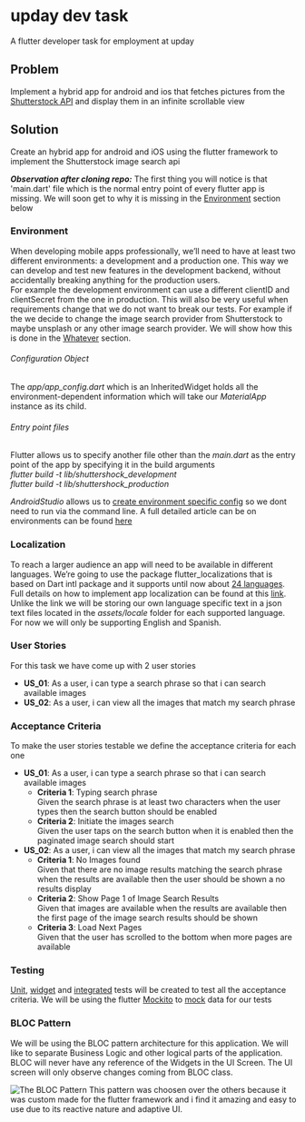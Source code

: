 # upday dev task

A flutter developer task for employment at upday

## Problem

Implement a hybrid app for android and ios that
fetches pictures from
the [Shutterstock API](http://api.shutterstock.com/) and display
them in an infinite scrollable view

## Solution

Create an hybrid app for android and iOS using the flutter framework
to implement the Shutterstock image search api

**_Observation after cloning repo:_** The first thing you will
notice is that 'main.dart' file which is the normal entry point of
every flutter app is missing. We will soon get to why it is missing
in the [Environment]() section below

### Environment
When developing mobile apps professionally,
we’ll need to have at least two different environments:
a development and a production one. This way we can develop
and test new features in the development backend,
 without accidentally breaking anything for the production users.\
For example the development environment can use a different
clientID and clientSecret from the one in production. This will
also be very useful when requirements change that we do not
want to break our tests. For example if the we decide to change
the image search provider from Shutterstock to maybe unsplash
or any other image search provider. We will show how this is done
in the [Whatever]() section.
###### Configuration Object
The _app/app_config.dart_  which is an InheritedWidget holds
all the environment-dependent information which will take our
_MaterialApp_ instance as its child.
###### Entry point files
Flutter allows us to specify another file other than the _main.dart_
as the entry point of the app by specifying it in the build
arguments\
_flutter build -t lib/shuttershock_development_\
_flutter build -t lib/shuttershock_production_

_AndroidStudio_ allows us to
[create environment specific config](https://iirokrankka.com/2018/03/02/separating-build-environments#creating-environment-specific-run-configurations-in-intellij-idea--android-studio)
so we dont need to run via the command line.
A full detailed article can be on environments can be found
[here](https://iirokrankka.com/2018/03/02/separating-build-environments/)

### Localization
To reach a larger audience an app will need to be available in
different languages. We’re going to use the package
flutter_localizations that is based on Dart intl
package and it supports until now about
[24 languages](https://github.com/flutter/flutter/tree/master/packages/flutter_localizations/lib/src/l10n).
Full details on how to implement app localization can be found
at this [link](https://proandroiddev.com/flutter-localization-step-by-step-30f95d06018d).
Unlike the link we will be storing our own language specific text in
a json text files located in the _assets/locale_ folder for each supported
language. For now we will only be supporting English and Spanish.

### User Stories
For this task we have come up with 2 user stories
* **US_01**: As a user, i can type a search phrase so that
 i can search available images
* **US_02**: As a user, i can view all the images that match my
search phrase
### Acceptance Criteria
To make the user stories testable we define the acceptance criteria
for each one
* **US_01**: As a user, i can type a search phrase so that
 i can search available images
   * **Criteria 1**: Typing search phrase\
   Given the search phrase is at least two
   characters when the user types then the search button should
   be enabled
   * **Criteria 2**: Initiate the images search\
   Given the user taps on the search button
   when it is enabled then the paginated image search should start
* **US_02**: As a user, i can view all the images that match my
search phrase
  * **Criteria 1**: No Images found\
  Given that there are no image results matching
  the search phrase when the results are available then the user
  should be shown a no results display
  * **Criteria 2**: Show Page 1 of Image Search Results\
  Given that images are available when the results are available
  then the first page of the image search results should be shown
  * **Criteria 3**: Load Next Pages\
  Given that the user has scrolled to the bottom when more pages are
  available

### Testing
[Unit](https://flutter.dev/docs/cookbook/testing/unit/introduction),
[widget](https://flutter.dev/docs/cookbook/testing/widget/introduction)
 and
 [integrated](https://flutter.dev/docs/testing#integration-tests)
 tests will be created to test all the
acceptance criteria. We will be using the flutter
[Mockito](https://pub.dev/packages/mockito)
to [mock](https://flutter.dev/docs/cookbook/testing/unit/mocking)
 data for our tests

### BLOC Pattern
We will be using the BLOC pattern architecture for this application.
We will like to separate Business Logic and other logical parts of
the application. BLOC will never have any reference of the Widgets
in the UI Screen. The UI screen will only observe changes coming
from BLOC class.

![The BLOC Pattern](https://miro.medium.com/max/1400/1*MqYPYKdNBiID0mZ-zyE-mA.png)
This pattern was choosen over the others because it was custom made for the
flutter framework and i find it amazing and easy to use due to its reactive
nature and adaptive UI.







